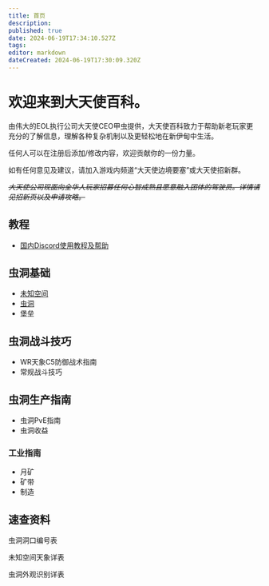 ```yaml
---
title: 首页
description: 
published: true
date: 2024-06-19T17:34:10.527Z
tags: 
editor: markdown
dateCreated: 2024-06-19T17:30:09.320Z
---
```


# 欢迎来到大天使百科。

由伟大的EOL执行公司大天使CEO甲虫提供，大天使百科致力于帮助新老玩家更充分的了解信息，理解各种复杂机制以及更轻松地在新伊甸中生活。

任何人可以在注册后添加/修改内容，欢迎贡献你的一份力量。

如有任何意见及建议，请加入游戏内频道“大天使边境要塞”或大天使招新群。

*~~大天使公司现面向全华人玩家招募任何心智成熟且愿意融入团体的驾驶员。详情请见招新页以及申请攻略。~~*

## 教程

-   [国内Discord使用教程及帮助](/zh/国内Discord使用教程及帮助)

## 虫洞基础

-   [未知空间](/zh/未知空间)
-   [虫洞](/zh/虫洞)
-   堡垒

## 虫洞战斗技巧

-   WR天象C5防御战术指南
-   常规战斗技巧

## 虫洞生产指南

-   虫洞PvE指南
-   虫洞收益

### 工业指南

-   月矿
-   矿带
-   制造

## 速查资料

虫洞洞口编号表

未知空间天象详表

虫洞外观识别详表